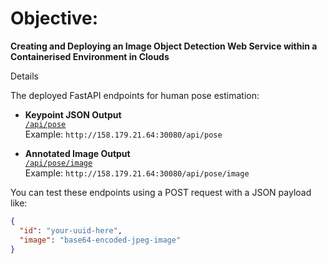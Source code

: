 # Objective:  
**Creating and Deploying an Image Object Detection Web Service within a Containerised Environment in Clouds**

Details

The deployed FastAPI endpoints for human pose estimation:

- **Keypoint JSON Output**  
  [`/api/pose`](http://<your_public_ip>:30080/api/pose)  
  Example: `http://158.179.21.64:30080/api/pose`

- **Annotated Image Output**  
  [`/api/pose/image`](http://<your_public_ip>:30080/api/pose/image)  
  Example: `http://158.179.21.64:30080/api/pose/image`

You can test these endpoints using a POST request with a JSON payload like:

```json
{
  "id": "your-uuid-here",
  "image": "base64-encoded-jpeg-image"
}

